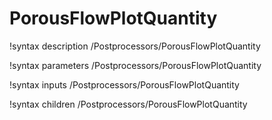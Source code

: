 # PorousFlowPlotQuantity
!syntax description /Postprocessors/PorousFlowPlotQuantity

!syntax parameters /Postprocessors/PorousFlowPlotQuantity

!syntax inputs /Postprocessors/PorousFlowPlotQuantity

!syntax children /Postprocessors/PorousFlowPlotQuantity
